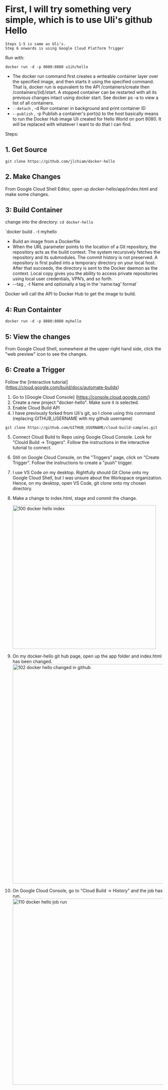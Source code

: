 # First, I will try something very simple, which is to use Uli's github Hello

```
Steps 1-5 is same as Uli's.
Step 6 onwards is using Google Cloud Platform Trigger
```

Run with:

`docker run -d -p 8080:8080 u1ih/hello`
- The docker run command first creates a writeable container layer over the specified image, and then starts it using the specified command. That is, docker run is equivalent to the API /containers/create then /containers/(id)/start. A stopped container can be restarted with all its previous changes intact using docker start. See docker ps -a to view a list of all containers.
- `--detach` , -d		Run container in background and print container ID
- `--publish` , -p		Publish a container's port(s) to the host
basically means to run the Docker Hub image Uli created for Hello World on port 8080. It will be replaced with whatever I want to do that I can find.


Steps:
## 1. Get Source

`git clone https://github.com/jlchiam/docker-hello`

## 2. Make Changes
From Google Cloud Shell Editor, open up docker-hello/app/index.html and make some changes.

## 3: Build Container
change into the directory: `cd docker-hello`

`docker build . -t myhello
- Build an image from a Dockerfile
- When the URL parameter points to the location of a Git repository, the repository acts as the build context. The system recursively fetches the repository and its submodules. The commit history is not preserved. A repository is first pulled into a temporary directory on your local host. After that succeeds, the directory is sent to the Docker daemon as the context. Local copy gives you the ability to access private repositories using local user credentials, VPN’s, and so forth.
- --tag , -t		Name and optionally a tag in the 'name:tag' format`

Docker will call the API to Docker Hub to get the image to build.

## 4: Run Containter
`docker run -d -p 8080:8080 myhello`

## 5: View the changes
From Google Cloud Shell, somewhere at the upper right hand side, click the "web preview" icon to see the changes.

## 6: Create a Trigger
Follow the [interactive tutorial] (https://cloud.google.com/build/docs/automate-builds)

1. Go to [Google Cloud Console] (https://console.cloud.google.com/)
2. Create a new project "docker-hello". Make sure it is selected.
3. Enable Cloud Build API
4. I have previously forked from Uli's git, so I clone using this command (replacing GITHUB_USERNAME with my github username)

```
git clone https://github.com/GITHUB_USERNAME/cloud-build-samples.git
```

5. Connect Cloud Build to Repo using Google Cloud Console. Look for "Clould Build -> Triggers". Follow the instructions in the interactive tutorial to connect.
6. Still on Google Cloud Console, on the "Triggers" page, click on "Create Trigger". Follow the instructions to create a "push" trigger.
7. I use VS Code on my desktop. Rightfully should Git Clone onto my Google Cloud Shell, but I was unsure about the Workspace organization. Hence, on my desktop, open VS Code, git clone onto my chosen directory.
8. Make a change to index.html, stage and commit the change.

   <img width="458" alt="100 docker hello index" src="https://user-images.githubusercontent.com/11884697/159124414-cadc70f2-46f6-4632-b545-efa250f0ed33.PNG">

9. On my docker-hello git hub page, open up the app folder and index.html has been changed.
    <img width="699" alt="102 docker hello changed in github" src="https://user-images.githubusercontent.com/11884697/159124545-dd86a6c7-c3ce-40aa-803f-89e3f504ec64.PNG">


10. On Google Cloud Console, go to "Cloud Build -> History" and the job has run.
    <img width="593" alt="110 docker hello job run" src="https://user-images.githubusercontent.com/11884697/159124401-2cb13f08-6a98-4d17-a1e5-45dfd4fe1bcc.PNG">




